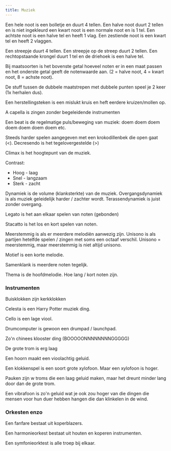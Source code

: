 ```yaml
---
title: Muziek
---
```


Een hele noot is een bolletje en duurt 4 tellen. Een halve noot duurt 2 tellen en is niet ingekleurd een kwart noot is een normale noot en is 1 tel. Een achtste noot is een halve tel en heeft 1 vlag. Een zestiende noot is een kwart tel en heeft 2 vlaggen.

Een streepje duurt 4 tellen. Een streepje op de streep duurt 2 tellen. Een rechtopstaande krongel duurt 1 tel en de driehoek is een halve tel.

Bij maatsoorten is het bovenste getal hoeveel noten er in een maat passen en het onderste getal geeft de notenwaarde aan. (2 = halve noot, 4 = kwart noot, 8 = achste noot).

De stuff tussen de dubbele maatstrepen met dubbele punten speel je 2 keer (1x herhalen dus).

Een herstellingsteken is een mislukt kruis en heft eerdere kruizen/mollen op.

A capella is zingen zonder begeleidende instrumenten

Een beat is de regelmatige puls/beweging van muziek: doem doem doem doem doem doem doem etc.

Steeds harder spelen aangegeven met een krokodillenbek die open gaat (<). Decresendo is het tegelovergestelde (>)

Climax is het hoogtepunt van de muziek.

Contrast:

- Hoog - laag
- Snel - langzaam
- Sterk - zacht

Dynamiek is de volume (klanksterkte) van de muziek. Overgangsdynamiek is als muziek geleidelijk harder / zachter wordt. Terassendynamiek is juist zonder overgang.

Legato is het aan elkaar spelen van noten (gebonden)

Stacatto is het los en kort spelen van noten.

Meerstemmig is als er meerdere melodiën aanwezig zijn. Unisono is als partijen hetelfde spelen / zingen met soms een octaaf verschil. Unisono = meerstemmig, maar meerstemmig is niet altijd unisono.

Motief is een korte melodie.

Samenklank is meerdere noten tegelijk.

Thema is de hoofdmelodie.
Hoe lang / kort noten zijn.

### Instrumenten

Buisklokken zijn kerkklokken

Celesta is een Harry Potter muziek ding.

Cello is een lage viool.

Drumcomputer is gewoon een drumpad / launchpad.

Zo'n chinees klooster ding (BOOOOONNNNNNNNGGGGG)

De grote trom is erg laag

Een hoorn maakt een vioolachtig geluid.

Een klokkenspel is een soort grote xylofoon. Maar een xylofoon is hoger.

Pauken zijn w troms die een laag geluid maken, maar het dreunt minder lang door dan de grote trom.

Een vibrafoon is zo'n geluid wat je ook zou hoger van die dingen die mensen voor hun duer hebben hangen die dan klinkelen in de wind.

### Orkesten enzo

Een fanfare bestaat uit koperblazers.

Een harmonieorkest bestaat uit houten en koperen instrumenten.

Een symfonieorktest is alle troep bij elkaar.
